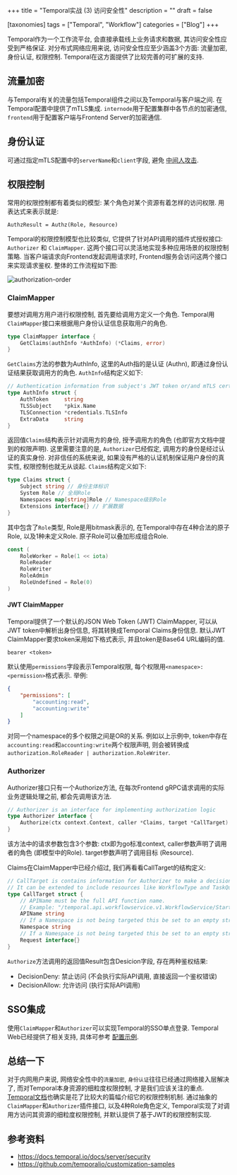 +++
title = "Temporal实战 (3) 访问安全性"
description = ""
draft = false

[taxonomies]
tags = ["Temporal", "Workflow"]
categories = ["Blog"]
+++

Temporal作为一个工作流平台, 会直接承载线上业务请求和数据, 其访问安全性应受到严格保证. 对分布式网络应用来说, 访问安全性应至少涵盖3个方面: 流量加密, 身份认证, 权限控制. Temporal在这方面提供了比较完善的可扩展的支持.

<!-- more -->

## 流量加密

与Temporal有关的流量包括Temporal组件之间以及Temporal与客户端之间. 在Temporal配置中提供了mTLS集成. `internode`用于配置集群中各节点的加密通信, `frontend`用于配置客户端与Frontend Server的加密通信.

## 身份认证

可通过指定mTLS配置中的`serverName`和`client`字段, 避免 [中间人攻击][2].

## 权限控制

常用的权限控制都有着类似的模型: 某个角色对某个资源有着怎样的访问权限. 用表达式来表示就是:

```text
AuthzResult = Authz(Role, Resource)
```

Temporal的权限控制模型也比较类似, 它提供了针对API调用的插件式授权接口: `Authorizer` 和 `ClaimMapper`. 这两个接口可以灵活地实现多种应用场景的权限控制策略. 当客户端请求向Frontend发起调用请求时, Frontend服务会访问这两个接口来实现请求鉴权. 整体的工作流程如下图:

<img src="https://docs.temporal.io/assets/images/frontend-authorization-order-of-operations-0f5cad8e61c9aafd5124d511c2d49772.png" alt="authorization-order" />

### ClaimMapper

要想对调用方用户进行权限控制, 首先要给调用方定义一个角色. Temporal用`ClaimMapper`接口来根据用户身份认证信息获取用户的角色.

```go
type ClaimMapper interface {
    GetClaims(authInfo *AuthInfo) (*Claims, error)
}
```

`GetClaims`方法的参数为AuthInfo, 这里的Auth指的是认证 (Authn), 即通过身份认证结果获取调用方的角色. `AuthInfo`结构定义如下:

```go
// Authentication information from subject's JWT token or/and mTLS certificate
type AuthInfo struct {
    AuthToken     string
    TLSSubject    *pkix.Name
    TLSConnection *credentials.TLSInfo
    ExtraData     string
}
```

返回值`Claims`结构表示针对调用方的身份, 授予调用方的角色 (也即官方文档中提到的权限声明). 这里需要注意的是, `Authorizer`已经假定, 调用方的身份是经过认证的真实身份. 对非信任的系统来说, 如果没有严格的认证机制保证用户身份的真实性, 权限控制也就无从谈起. `Claims`结构定义如下:

```go
type Claims struct {
    Subject string // 身份主体标识
    System Role // 全局Role
    Namespaces map[string]Role // Namespace级别Role
    Extensions interface{} // 扩展数据
}
```

其中包含了`Role`类型, Role是用bitmask表示的, 在Temporal中存在4种合法的原子Role, 以及1种未定义Role. 原子Role可以叠加形成组合Role.

```go
const (
    RoleWorker = Role(1 << iota)
    RoleReader
    RoleWriter
    RoleAdmin
    RoleUndefined = Role(0)
)
```

#### JWT ClaimMapper

Temporal提供了一个默认的JSON Web Token (JWT) ClaimMapper, 可以从JWT token中解析出身份信息, 将其转换成Temporal Claims身份信息. 默认JWT ClaimMapper要求token采用如下格式表示, 并且token是Base64 URL编码的值.

```text
bearer <token>
```

默认使用`permissions`字段表示Temporal权限, 每个权限用`<namespace>:<permission>`格式表示. 举例:

```json
{
    "permissions": [
        "accounting:read",
        "accounting:write"
    ]
}
```

对同一个namespace的多个权限之间是OR的关系. 例如以上示例中, token中存在`accounting:read`和`accounting:write`两个权限声明, 则会被转换成`authorization.RoleReader | authorization.RoleWriter`.

### Authorizer

Authorizer接口只有一个Authorize方法, 在每次Frontend gRPC请求调用的实际业务逻辑处理之前, 都会先调用该方法.

```go
// Authorizer is an interface for implementing authorization logic
type Authorizer interface {
    Authorize(ctx context.Context, caller *Claims, target *CallTarget) (Result, error)
}
```

该方法中的请求参数包含3个参数: ctx即为go标准context, caller参数声明了调用者的角色 (即模型中的Role). target参数声明了调用目标 (Resource).

Claims在ClaimMapper中已经介绍过, 我们再看看CallTarget的结构定义:

```go
// CallTarget is contains information for Authorizer to make a decision.
// It can be extended to include resources like WorkflowType and TaskQueue
type CallTarget struct {
    // APIName must be the full API function name.
    // Example: "/temporal.api.workflowservice.v1.WorkflowService/StartWorkflowExecution".
    APIName string
    // If a Namespace is not being targeted this be set to an empty string.
    Namespace string
    // If a Namespace is not being targeted this be set to an empty string.
    Request interface{}
}
```

`Authorize`方法调用的返回值Result包含Desicion字段, 存在两种鉴权结果:

- DecisionDeny: 禁止访问 (不会执行实际API调用, 直接返回一个鉴权错误)
- DecisionAllow: 允许访问 (执行实际API调用)

## SSO集成

使用`ClaimMapper`和`Authorizer`可以实现Temporal的SSO单点登录. Temporal Web已经提供了相关支持, 具体可参考 [配置示例][3].

## 总结一下

对于内网用户来说, 网络安全性中的`流量加密`, `身份认证`往往已经通过网络接入层解决了, 而对Temporal本身资源的细粒度权限控制, 才是我们应该关注的重点. [Temporal文档][1]也确实是花了比较大的篇幅介绍它的权限控制机制. 通过抽象的`ClaimMapper`和`Authorizer`插件接口, 以及4种Role角色定义, Temporal实现了对调用方访问其资源的细粒度权限控制, 并默认提供了基于JWT的权限控制实现.

## 参考资料

- <https://docs.temporal.io/docs/server/security>
- <https://github.com/temporalio/customization-samples>

[1]: https://docs.temporal.io/docs/server/security
[2]: https://en.wikipedia.org/wiki/Man-in-the-middle_attack
[3]: https://github.com/temporalio/web#configuring-authentication-optional